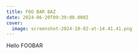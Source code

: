 ```yaml
---
title: FOO BAR BAZ
date: 2024-06-20T09:39:00.000Z
cover:
  image: screenshot-2024-10-02-at-14.41.41.png
---
```

Hello FOOBAR
